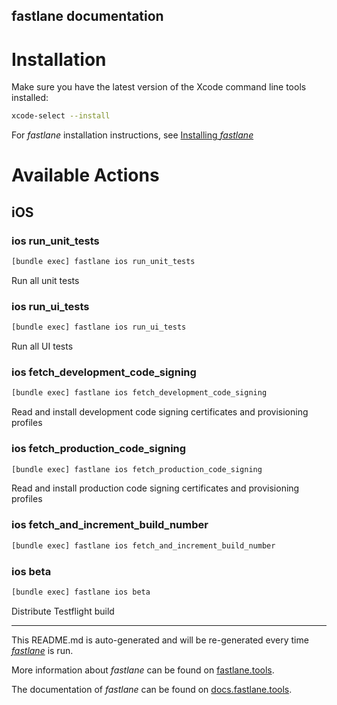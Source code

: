 fastlane documentation
----

# Installation

Make sure you have the latest version of the Xcode command line tools installed:

```sh
xcode-select --install
```

For _fastlane_ installation instructions, see [Installing _fastlane_](https://docs.fastlane.tools/#installing-fastlane)

# Available Actions

## iOS

### ios run_unit_tests

```sh
[bundle exec] fastlane ios run_unit_tests
```

Run all unit tests

### ios run_ui_tests

```sh
[bundle exec] fastlane ios run_ui_tests
```

Run all UI tests

### ios fetch_development_code_signing

```sh
[bundle exec] fastlane ios fetch_development_code_signing
```

Read and install development code signing certificates and provisioning profiles

### ios fetch_production_code_signing

```sh
[bundle exec] fastlane ios fetch_production_code_signing
```

Read and install production code signing certificates and provisioning profiles

### ios fetch_and_increment_build_number

```sh
[bundle exec] fastlane ios fetch_and_increment_build_number
```



### ios beta

```sh
[bundle exec] fastlane ios beta
```

Distribute Testflight build

----

This README.md is auto-generated and will be re-generated every time [_fastlane_](https://fastlane.tools) is run.

More information about _fastlane_ can be found on [fastlane.tools](https://fastlane.tools).

The documentation of _fastlane_ can be found on [docs.fastlane.tools](https://docs.fastlane.tools).
